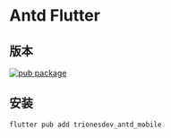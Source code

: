 # Antd Flutter

## 版本
[![pub package](https://img.shields.io/pub/v/trionesdev_antd_mobile.svg)](https://pub.dev/packages/trionesdev_antd_mobile)

## 安装
```shell
flutter pub add trionesdev_antd_mobile
```
